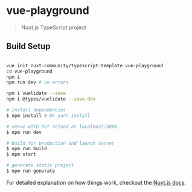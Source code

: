 # vue-playground

> Nuxt.js TypeScript project

## Build Setup

``` bash

vue init nuxt-community/typescript-template vue-playground
cd vue-playground
npm i
npm run dev # no errors

npm i vuelidate --save
npm i @types/vuelidate --save-dev

# install dependencies
$ npm install # Or yarn install

# serve with hot reload at localhost:3000
$ npm run dev

# build for production and launch server
$ npm run build
$ npm start

# generate static project
$ npm run generate
```

For detailed explanation on how things work, checkout the [Nuxt.js docs](https://github.com/nuxt/nuxt.js).

